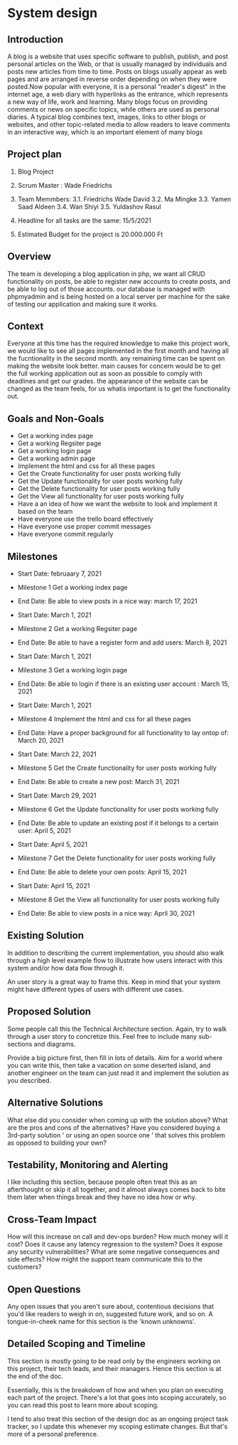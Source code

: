 System design
========

## Introduction
A blog is a website that uses specific software to publish, publish, and post personal articles on the Web, or that is usually managed by individuals and posts new articles from time to time. Posts on blogs usually appear as web pages and are arranged in reverse order depending on when they were posted.Now popular with everyone, it is a personal "reader's digest" in the internet age, a web diary with hyperlinks as the entrance, which represents a new way of life, work and learning. Many blogs focus on providing comments or news on specific topics, while others are used as personal diaries. A typical blog combines text, images, links to other blogs or websites, and other topic-related media to allow readers to leave comments in an interactive way, which is an important element of many blogs

## Project plan

1. Blog Project

2. Scrum Master : Wade Friedrichs

3. Team Memmbers: 
 3.1. Friedrichs Wade David
 3.2. Ma Mingke
 3.3. Yamen Saad Aldeen
 3.4. Wan Shiyi
 3.5. Yuldashov Rasul


4. Headline for all tasks are the same: 15/5/2021

5. Estimated Budget for the project is 20.000.000 Ft


## Overview
The team is developing a blog application in php, we want all CRUD functionality on posts, be able to register new accounts to create posts, and be able to log out of those accounts. our database is managed with phpmyadmin and is being hosted on a local server per machine for the sake of testing our application and making sure it works.


## Context
Everyone at this time has the required knowledge to make this project work, we would like to see all pages implemented in the first month and having all the fucntionality in the second month. any remaining time can be spent on making the website look better. main causes for concern would be to get the full working application out as soon as possible to comply with deadlines and get our grades. the appearance of the website can be changed as the team feels, for us whatis important is to get the functionality out.


## Goals and Non-Goals

 - Get a working index page 
 - Get a working Regsiter page 
 - Get a working login page
 - Get a working admin page
 - Implement the html and css for all these pages 
 - Get the Create functionality for user posts working fully
 - Get the Update functionality for user posts working fully
 - Get the Delete functionality for user posts working fully
 - Get the View all functionality for user posts working fully
 - Have a an idea of how we want the website to look and implement it based on the team 
 - Have everyone use the trello board effectively
 - Have everyone use proper commit messages 
 - Have everyone commit regularly 

## Milestones

  - Start Date: februaary 7, 2021
  - Milestone 1 Get a working index page 
  - End Date: Be able to view posts in a nice way: march 17, 2021
  
  - Start Date: March 1, 2021
  - Milestone 2 Get a working Regsiter page  
  - End Date: Be able to have a register form and add users: March 8, 2021
  
  - Start Date: March 1, 2021
  - Milestone 3 Get a working login page 
  - End Date: Be able to login if there is an existing user account : March 15, 2021
  
  - Start Date: March 1, 2021
  - Milestone 4 Implement the html and css for all these pages
  - End Date: Have a proper background for all functionality to lay ontop of: March 20, 2021
  
  - Start Date: March 22, 2021
  - Milestone 5 Get the Create functionality for user posts working fully
  - End Date: Be able to create a new post: March 31, 2021
  
  - Start Date: March 29, 2021
  - Milestone 6 Get the Update functionality for user posts working fully
  - End Date: Be able to update an existing post if it belongs to a certain user: April 5, 2021
   
  - Start Date: April 5, 2021
  - Milestone 7 Get the Delete functionality for user posts working fully
  - End Date: Be able to delete your own posts: April 15, 2021
   
  - Start Date: April 15, 2021
  - Milestone 8 Get the View all functionality for user posts working fully
  - End Date: Be able to view posts in a nice way: April 30, 2021


## Existing Solution
In addition to describing the current implementation, you should also walk through a high level example flow to illustrate how users interact with this system and/or how data flow through it.

An user story is a great way to frame this. Keep in mind that your system might have different types of users with different use cases.


## Proposed Solution
Some people call this the Technical Architecture section. Again, try to walk through a user story to concretize this. Feel free to include many sub-sections and diagrams.

Provide a big picture first, then fill in lots of details. Aim for a world where you can write this, then take a vacation on some deserted island, and another engineer on the team can just read it and implement the solution as you described.


## Alternative Solutions
What else did you consider when coming up with the solution above? What are the pros and cons of the alternatives? Have you considered buying a 3rd-party solution ' or using an open source one ' that solves this problem as opposed to building your own?


## Testability, Monitoring and Alerting
I like including this section, because people often treat this as an afterthought or skip it all together, and it almost always comes back to bite them later when things break and they have no idea how or why.


## Cross-Team Impact
How will this increase on call and dev-ops burden?
How much money will it cost?
Does it cause any latency regression to the system?
Does it expose any security vulnerabilities?
What are some negative consequences and side effects?
How might the support team communicate this to the customers?


## Open Questions
Any open issues that you aren't sure about, contentious decisions that you'd like readers to weigh in on, suggested future work, and so on. A tongue-in-cheek name for this section is the 'known unknowns'.


## Detailed Scoping and Timeline
This section is mostly going to be read only by the engineers working on this project, their tech leads, and their managers. Hence this section is at the end of the doc.

Essentially, this is the breakdown of how and when you plan on executing each part of the project. There's a lot that goes into scoping accurately, so you can read this post to learn more about scoping.

I tend to also treat this section of the design doc as an ongoing project task tracker, so I update this whenever my scoping estimate changes. But that's more of a personal preference.
